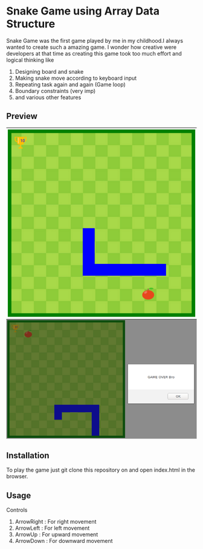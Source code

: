 # Snake Game using Array Data Structure

Snake Game was the first game played by me in my childhood.I always wanted to create such a amazing game. I wonder how creative were developers at that time as creating this game took too much effort and logical thinking like
1. Designing board and snake
2. Making snake move according to keyboard input
3. Repeating task again and again (Game loop)
4. Boundary constraints (very imp)
5. and various other features

## Preview

![](Assets/preview.png)
![](Assets/game_over.png)
## Installation

To play the game just git clone this repository on and open index.html in the browser.

## Usage
Controls
1. ArrowRight : For right movement
2. ArrowLeft : For left movement
3. ArrowUp : For upward movement
4. ArrowDown : For downward movement


